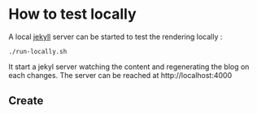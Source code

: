 # How to test locally

A local [jekyll](https://jekyllrb.com/) server can be started to test the rendering locally :
```
./run-locally.sh
```

It start a jekyl server watching the content and regenerating the blog on each changes.
The server can be reached at http://localhost:4000

## Create 
